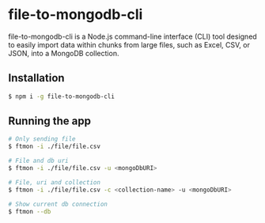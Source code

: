 # file-to-mongodb-cli

file-to-mongodb-cli is a Node.js command-line interface (CLI) tool designed to easily import data within chunks from large files, such as Excel, CSV, or JSON, into a MongoDB collection.

## Installation

```bash
$ npm i -g file-to-mongodb-cli
```

## Running the app

```bash
# Only sending file
$ ftmon -i ./file/file.csv

# File and db uri
$ ftmon -i ./file/file.csv -u <mongoDbURI>

# File, uri and collection
$ ftmon -i ./file/file.csv -c <collection-name> -u <mongoDbURI>

# Show current db connection
$ ftmon --db
```
